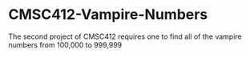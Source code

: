 # CMSC412-Vampire-Numbers
The second project of CMSC412 requires one to find all of the vampire numbers from 100,000 to 999,999

